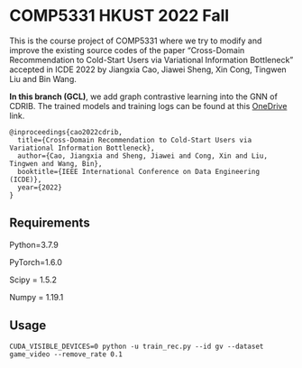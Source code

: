 COMP5331 HKUST 2022 Fall
===

This is the course project of COMP5331 where we try to modify and improve the existing source codes of the paper “Cross-Domain Recommendation to Cold-Start Users
via Variational Information Bottleneck” accepted in ICDE 2022 by Jiangxia Cao, Jiawei Sheng, Xin Cong, Tingwen Liu and Bin Wang.

**In this branch (GCL)**, we add graph contrastive learning into the GNN of CDRIB. The trained models and training logs can be found at this [OneDrive](https://hkustconnect-my.sharepoint.com/:f:/g/personal/ssongad_connect_ust_hk/En34Pt0xmwBGoP_4LNWDwUYBrgVW4G2OoVOb5IUBnGjhwg?e=5LH6ve) link.

```
@inproceedings{cao2022cdrib,
  title={Cross-Domain Recommendation to Cold-Start Users via Variational Information Bottleneck},
  author={Cao, Jiangxia and Sheng, Jiawei and Cong, Xin and Liu, Tingwen and Wang, Bin},
  booktitle={IEEE International Conference on Data Engineering (ICDE)},
  year={2022}
}
```

Requirements
---

Python=3.7.9

PyTorch=1.6.0

Scipy = 1.5.2

Numpy = 1.19.1

Usage
---

```shell
CUDA_VISIBLE_DEVICES=0 python -u train_rec.py --id gv --dataset game_video --remove_rate 0.1
```


